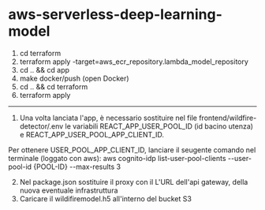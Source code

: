 # aws-serverless-deep-learning-model


1. cd terraform
2. terraform apply -target=aws_ecr_repository.lambda_model_repository
3. cd .. && cd app
4. make docker/push (open Docker)
5. cd .. && cd terraform
6. terraform apply
   
-------


1. Una volta lanciata l'app, è necessario sostituire nel file frontend/wildfire-detector/.env
le variabili REACT_APP_USER_POOL_ID (id bacino utenza) e REACT_APP_USER_POOL_APP_CLIENT_ID.

Per ottenere USER_POOL_APP_CLIENT_ID, lanciare il seugente comando nel terminale (loggato con aws):
    aws cognito-idp list-user-pool-clients --user-pool-id {POOL-ID} --max-results 3


2. Nel package.json sostituire il proxy con il L'URL dell'api gateway, della nuova eventuale infrastruttura
3. Caricare il wildifiremodel.h5 all'interno del bucket S3
